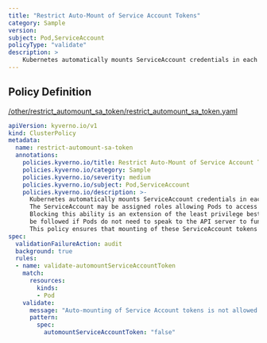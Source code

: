 ```yaml
---
title: "Restrict Auto-Mount of Service Account Tokens"
category: Sample
version: 
subject: Pod,ServiceAccount
policyType: "validate"
description: >
    Kubernetes automatically mounts ServiceAccount credentials in each Pod. The ServiceAccount may be assigned roles allowing Pods to access API resources. Blocking this ability is an extension of the least privilege best practice and should be followed if Pods do not need to speak to the API server to function. This policy ensures that mounting of these ServiceAccount tokens is blocked.
---
```


## Policy Definition
<a href="https://github.com/JimBugwadia/kyverno-policies/raw/fix_annotations//other/restrict_automount_sa_token/restrict_automount_sa_token.yaml" target="-blank">/other/restrict_automount_sa_token/restrict_automount_sa_token.yaml</a>

```yaml
apiVersion: kyverno.io/v1
kind: ClusterPolicy
metadata:
  name: restrict-automount-sa-token
  annotations:
    policies.kyverno.io/title: Restrict Auto-Mount of Service Account Tokens
    policies.kyverno.io/category: Sample
    policies.kyverno.io/severity: medium
    policies.kyverno.io/subject: Pod,ServiceAccount
    policies.kyverno.io/description: >-
      Kubernetes automatically mounts ServiceAccount credentials in each Pod.
      The ServiceAccount may be assigned roles allowing Pods to access API resources.
      Blocking this ability is an extension of the least privilege best practice and should
      be followed if Pods do not need to speak to the API server to function.
      This policy ensures that mounting of these ServiceAccount tokens is blocked.
spec:
  validationFailureAction: audit
  background: true
  rules:
  - name: validate-automountServiceAccountToken
    match:
      resources:
        kinds:
        - Pod
    validate:
      message: "Auto-mounting of Service Account tokens is not allowed."
      pattern:
        spec:
          automountServiceAccountToken: "false"

```
